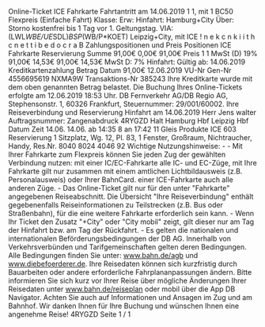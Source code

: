 Online-Ticket ICE Fahrkarte Fahrtantritt am 14.06.2019 1 1, mit 1 BC50 Flexpreis (Einfache Fahrt) Klasse: Erw: Hinfahrt: Hamburg+City Über: Storno kostenfrei bis 1 Tag vor 1. Geltungstag. VIA: (LWL*WBE/UE*SDL)*BSP*(WB/P*KOET) Leipzig+City, mit ICE ! n e k c n k i i t h c n e t t i b e d o c r a B Zahlungspositionen und Preis Positionen ICE Fahrkarte Reservierung Summe 91,00€ 0,00€ 91,00€ Preis 1 1 MwSt (D) 19% 91,00€ 14,53€ 91,00€ 14,53€ MwSt D: 7% Hinfahrt: Gültig ab: 14.06.2019 Kreditkartenzahlung Betrag Datum 91,00€ 12.06.2019 VU-Nr Gen-Nr 4556695619 NXMA9W Transaktions-Nr 385243 Ihre Kreditkarte wurde mit dem oben genannten Betrag belastet. Die Buchung Ihres Online-Tickets erfolgte am 12.06.2019 18:53 Uhr. DB Fernverkehr AG/DB Regio AG, Stephensonstr. 1, 60326 Frankfurt, Steuernummer: 29/001/60002. Ihre Reiseverbindung und Reservierung Hinfahrt am 14.06.2019 Herr Jens walter Auftragsnummer: Zangenabdruck 4RYGZD Halt Hamburg Hbf Leipzig Hbf Datum Zeit 14.06. 14.06. ab 14:35 8 an 17:42 11 Gleis Produkte ICE 603 Reservierung 1 Sitzplatz, Wg. 12, Pl. 83, 1 Fenster, Großraum, Nichtraucher, Handy, Res.Nr. 8040 8024 4046 92 Wichtige Nutzungshinweise: - - Mit Ihrer Fahrkarte zum Flexpreis können Sie jeden Zug der gewählten Verbindung nutzen: mit einer IC/EC-Fahrkarte alle IC- und EC-Züge, mit Ihre Fahrkarte gilt nur zusammen mit einem amtlichen Lichtbildausweis (z.B. Personalausweis) oder Ihrer BahnCard. einer ICE-Fahrkarte auch alle anderen Züge. - Das Online-Ticket gilt nur für den unter "Fahrkarte" angegebenen Reiseabschnitt. Die Übersicht "Ihre Reiseverbindung" enthält gegebenenfalls Reiseinformationen zu Teilstrecken (z.B. Bus oder Straßenbahn), für die eine weitere Fahrkarte erforderlich sein kann. - Wenn Ihr Ticket den Zusatz "+City" oder "City mobil" zeigt, gilt dieser nur am Tag der Hinfahrt bzw. am Tag der Rückfahrt. - Es gelten die nationalen und internationalen Beförderungsbedingungen der DB AG. Innerhalb von Verkehrsverbünden und Tarifgemeinschaften gelten deren Bedingungen. Alle Bedingungen finden Sie unter: www.bahn.de/agb und www.diebefoerderer.de. Ihre Reisedaten können sich kurzfristig durch Bauarbeiten oder andere erforderliche Fahrplananpassungen ändern. Bitte informieren Sie sich kurz vor Ihrer Reise über mögliche Änderungen Ihrer Reisedaten unter www.bahn.de/reiseplan oder mobil über die App DB Navigator. Achten Sie auch auf Informationen und Ansagen im Zug und am Bahnhof. Wir danken Ihnen für Ihre Buchung und wünschen Ihnen eine angenehme Reise! 4RYGZD Seite 1 / 1